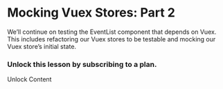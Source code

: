 # Mocking Vuex Stores: Part 2

We’ll continue on testing the EventList component that depends on Vuex. This includes refactoring our Vuex stores to be testable and mocking our Vuex store’s initial state.

### Unlock this lesson by subscribing to a plan.

Unlock Content
